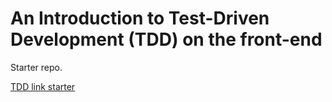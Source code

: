 # An Introduction to Test-Driven Development (TDD) on the front-end

Starter repo.


[TDD link starter](https://developerhandbook.com/react/introduction-test-driven-development-react-jest/)

